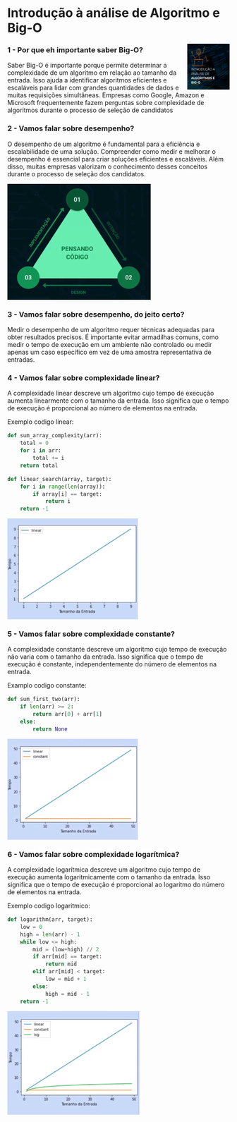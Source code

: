 # Introdução à análise de Algoritmo e Big-O

<img src="/imgs/big-o.png" alt="book" title="book" height="104" width="96" align="right"/>

<h3>1 - Por que eh importante saber Big-O?</h3>

Saber Big-O é importante porque permite determinar a complexidade de um algoritmo em relação ao tamanho da entrada. Isso ajuda a identificar algoritmos eficientes e escaláveis para lidar com grandes quantidades de dados e muitas requisições simultâneas. Empresas como Google, Amazon e Microsoft frequentemente fazem perguntas sobre complexidade de algoritmos durante o processo de seleção de candidatos

<h3>2 - Vamos falar sobre desempenho?</h3>

O desempenho de um algoritmo é fundamental para a eficiência e escalabilidade de uma solução. Compreender como medir e melhorar o desempenho é essencial para criar soluções eficientes e escaláveis. Além disso, muitas empresas valorizam o conhecimento desses conceitos durante o processo de seleção dos candidatos.

<img src="/imgs//pensando-codigo.png" alt="pensando-codigo" title="pensando-codigo" align="center" />

<h3>3 - Vamos falar sobre desempenho, do jeito certo?</h3>

Medir o desempenho de um algoritmo requer técnicas adequadas para obter resultados precisos. É importante evitar armadilhas comuns, como medir o tempo de execução em um ambiente não controlado ou medir apenas um caso específico em vez de uma amostra representativa de entradas.

<h3>4 - Vamos falar sobre complexidade linear?</h3>

A complexidade linear descreve um algoritmo cujo tempo de execução aumenta linearmente com o tamanho da entrada. Isso significa que o tempo de execução é proporcional ao número de elementos na entrada.

Exemplo codigo linear: 

```python
def sum_array_complexity(arr):
    total = 0
    for i in arr:
        total += i
    return total
```

```python
def linear_search(array, target):
    for i in range(len(array)):
        if array[i] == target:
            return i
    return -1
```

<img src="/imgs/linear.png" alt="complexidade-linear" title="complexidade-linear" align="center" />

<h3>5 - Vamos falar sobre complexidade constante?</h3>

A complexidade constante descreve um algoritmo cujo tempo de execução não varia com o tamanho da entrada. Isso significa que o tempo de execução é constante, independentemente do número de elementos na entrada.

Examplo codigo constante:

```python
def sum_first_two(arr):
    if len(arr) >= 2:
        return arr[0] + arr[1]
    else:
        return None
```

<img src="/imgs/constante.png" alt="complexidade-constante" title="complexidade-constante" align="center" />

<h3>6 - Vamos falar sobre complexidade logarítmica?</h3>

A complexidade logarítmica descreve um algoritmo cujo tempo de execução aumenta logaritmicamente com o tamanho da entrada. Isso significa que o tempo de execução é proporcional ao logaritmo do número de elementos na entrada.

Exemplo codigo logaritmico:

```python
def logarithm(arr, target):
    low = 0
    high = len(arr) - 1
    while low <= high:
        mid = (low+high) // 2
        if arr[mid] == target:
            return mid
        elif arr[mid] < target:
            low = mid + 1
        else:
            high = mid - 1
    return -1
```

<img src="/imgs/logaritma.png" alt="complexidade-logaritmica" title="complexidade-logaritmica" align="center" />